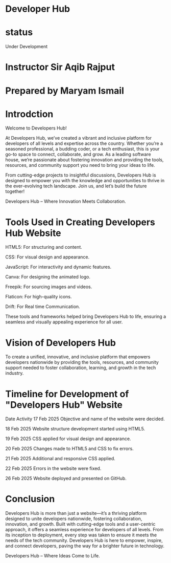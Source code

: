 # Developer Hub
# status
Under Development

# Instructor Sir Aqib Rajput

# Prepared by Maryam Ismail

# Introdction
Welcome to Developers Hub!

At Developers Hub, we’ve created a vibrant and inclusive platform for developers of all levels and expertise across the country. Whether you’re a seasoned professional, a budding coder, or a tech enthusiast, this is your go-to space to connect, collaborate, and grow. As a leading software house, we’re passionate about fostering innovation and providing the tools, resources, and community support you need to bring your ideas to life.

From cutting-edge projects to insightful discussions, Developers Hub is designed to empower you with the knowledge and opportunities to thrive in the ever-evolving tech landscape. Join us, and let’s build the future together!

Developers Hub – Where Innovation Meets Collaboration.

# Tools Used in Creating Developers Hub Website
 
HTML5: For structuring and content.

CSS: For visual design and appearance.

JavaScript: For interactivity and dynamic features.

Canva: For designing the animated logo.

Freepik: For sourcing images and videos.

Flaticon: For high-quality icons.

Drift: For Real time Communication.

These tools and frameworks helped bring Developers Hub to life, ensuring a seamless and visually appealing experience for all user.

# Vision of Developers Hub

To create a unified, innovative, and inclusive platform that empowers developers nationwide by providing the tools, resources, and community support needed to foster collaboration, learning, and growth in the tech industry.
# Timeline for Development of "Developers Hub" Website

Date	Activity
17 Feb 2025	Objective and name of the website were decided.

18 Feb 2025	Website structure development started using HTML5.

19 Feb 2025	CSS applied for visual design and appearance.

20 Feb 2025	Changes made to HTML5 and CSS to fix errors.

21 Feb 2025	Additional and responsive CSS applied.

22 Feb 2025	Errors in the website were fixed.

26 Feb 2025	Website deployed and presented on GitHub.

# Conclusion

Developers Hub is more than just a website—it’s a thriving platform designed to unite developers nationwide, fostering collaboration, innovation, and growth. Built with cutting-edge tools and a user-centric approach, it offers a seamless experience for developers of all levels. From its inception to deployment, every step was taken to ensure it meets the needs of the tech community. Developers Hub is here to empower, inspire, and connect developers, paving the way for a brighter future in technology.

Developers Hub – Where Ideas Come to Life.
